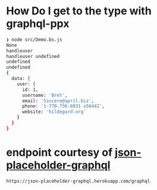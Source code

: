 # How Do I get to the type with graphql-ppx

```sh
❯ node src/Demo.bs.js
None
handleuser
handleuser undefined
undefined
undefined
{
  data: {
    user: {
      id: 1,
      username: 'Bret',
      email: 'Sincere@april.biz',
      phone: '1-770-736-8031 x56442',
      website: 'hildegard.org'
    }
  }
}
```

# endpoint courtesy of [json-placeholder-graphql](https://github.com/Martin-Stankard/json-placeholder-graphql)

`https://json-placeholder-graphql.herokuapp.com/graphql`